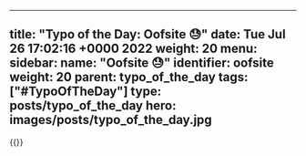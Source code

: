 
---
title: "Typo of the Day: Oofsite 😓"
date: Tue Jul 26 17:02:16 +0000 2022
weight: 20
menu:
  sidebar:
    name: "Oofsite 😓"
    identifier: oofsite
    weight: 20
    parent: typo_of_the_day
tags: ["#TypoOfTheDay"]
type: posts/typo_of_the_day
hero: images/posts/typo_of_the_day.jpg
---


{{<tweet user="mariatta" id="1551976206160998400">}}

